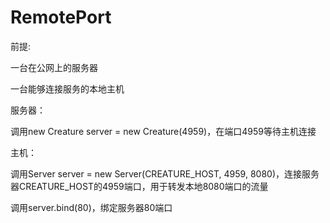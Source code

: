 # RemotePort

前提:

一台在公网上的服务器

一台能够连接服务的本地主机

服务器：

调用new Creature server = new Creature(4959)，在端口4959等待主机连接

主机：

调用Server server = new Server(CREATURE_HOST, 4959, 8080)，连接服务器CREATURE_HOST的4959端口，用于转发本地8080端口的流量

调用server.bind(80)，绑定服务器80端口
